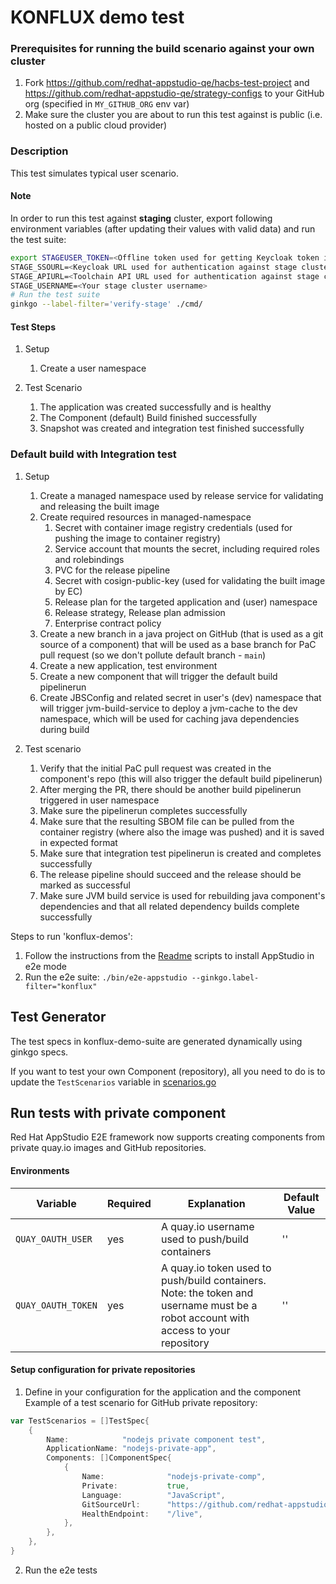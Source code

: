 # KONFLUX demo test

### Prerequisites for running the build scenario against your own cluster
1. Fork https://github.com/redhat-appstudio-qe/hacbs-test-project and https://github.com/redhat-appstudio-qe/strategy-configs to your GitHub org (specified in `MY_GITHUB_ORG` env var)
2. Make sure the cluster you are about to run this test against is public (i.e. hosted on a public cloud provider)

### Description
This test simulates typical user scenario.

#### Note

In order to run this test against **staging** cluster, export following environment variables (after updating their values with valid data) and run the test suite:
```bash
export STAGEUSER_TOKEN=<Offline token used for getting Keycloak token in order to authenticate against stage> \
STAGE_SSOURL=<Keycloak URL used for authentication against stage cluster> \
STAGE_APIURL=<Toolchain API URL used for authentication against stage cluster> \
STAGE_USERNAME=<Your stage cluster username>
# Run the test suite
ginkgo --label-filter='verify-stage' ./cmd/
```


#### Test Steps
1. Setup
   1. Create a user namespace

2. Test Scenario
   1. The application was created successfully and is healthy
   2. The Component (default) Build finished successfully
   3. Snapshot was created and integration test finished successfully

### Default build with Integration test
1. Setup
   1. Create a managed namespace used by release service for validating and releasing the built image
   2. Create required resources in managed-namespace
      1. Secret with container image registry credentials (used for pushing the image to container registry)
      2. Service account that mounts the secret, including required roles and rolebindings
      3. PVC for the release pipeline
      4. Secret with cosign-public-key (used for validating the built image by EC)
      5. Release plan for the targeted application and (user) namespace
      6. Release strategy, Release plan admission
      7. Enterprise contract policy
   3. Create a new branch in a java project on GitHub (that is used as a git source of a component) that will be used as a base branch for PaC pull request (so we don't pollute default branch - `main`)
   4. Create a new application, test environment
   5. Create a new component that will trigger the default build pipelinerun
   6. Create JBSConfig and related secret in user's (dev) namespace that will trigger jvm-build-service to deploy a jvm-cache to the dev namespace, which will be used for caching java dependencies during build

2. Test scenario
   1. Verify that the initial PaC pull request was created in the component's repo (this will also trigger the default build pipelinerun)
   2. After merging the PR, there should be another build pipelinerun triggered in user namespace
   3. Make sure the pipelinerun completes successfully
   4. Make sure that the resulting SBOM file can be pulled from the container registry (where also the image was pushed) and it is saved in expected format
   5. Make sure that integration test pipelinerun is created and completes successfully
   6. The release pipeline should succeed and the release should be marked as successful
   7. Make sure JVM build service is used for rebuilding java component's dependencies and that all related dependency builds complete successfully

Steps to run 'konflux-demos':

1) Follow the instructions from the [Readme](../../docs/Installation.md) scripts to install AppStudio in e2e mode
2) Run the e2e suite: `./bin/e2e-appstudio --ginkgo.label-filter="konflux"`

## Test Generator

The test specs in konflux-demo-suite are generated dynamically using ginkgo specs.

If you want to test your own Component (repository), all you need to do is to update the `TestScenarios` variable in [scenarios.go](./config/scenarios.go)

## Run tests with private component

Red Hat AppStudio E2E framework now supports creating components from private quay.io images and GitHub repositories.

#### Environments

| Variable | Required | Explanation | Default Value |
|---|---|---|---|
| `QUAY_OAUTH_USER` | yes | A quay.io username used to push/build containers  | ''  |
| `QUAY_OAUTH_TOKEN` | yes | A quay.io token used to push/build containers. Note: the token and username must be a robot account with access to your repository | '' |

#### Setup configuration for private repositories

1. Define in your configuration for the application and the component
Example of a test scenario for GitHub private repository:

```go
var TestScenarios = []TestSpec{
    {
        Name:            "nodejs private component test",
        ApplicationName: "nodejs-private-app",
        Components: []ComponentSpec{
            {
                Name:              "nodejs-private-comp",
                Private:           true,
                Language:          "JavaScript",
                GitSourceUrl:      "https://github.com/redhat-appstudio-qe-bot/nodejs-health-check.git",
                HealthEndpoint:    "/live",
            },
        },
    },
}
```

2. Run the e2e tests

